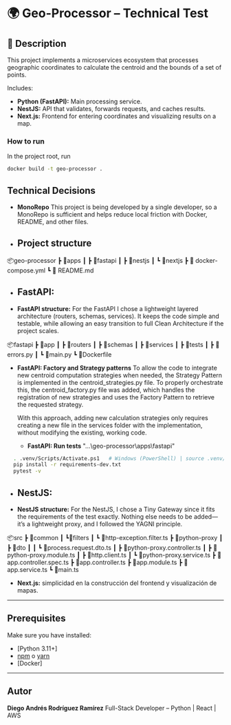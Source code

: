 


# 🌍 Geo-Processor – Technical Test

## 📘 Description
This project implements a microservices ecosystem that processes geographic coordinates to calculate the centroid and the bounds of a set of points.  

Includes:
- **Python (FastAPI):** Main processing service.
- **NestJS:** API that validates, forwards requests, and caches results.
- **Next.js:** Frontend for entering coordinates and visualizing results on a map.

### How to run
In the project root, run
```bash
docker build -t geo-processor .
```


## Technical Decisions

* **MonoRepo** This project is being developed by a single developer, so a MonoRepo is sufficient and helps reduce local friction with Docker, README, and other files.

* ## Project structure

📦geo-processor
 ┣ 📂apps
 ┃ ┣ 📂fastapi
 ┃ ┣ 📂nestjs
 ┃ ┗ 📂nextjs
 ┣ 📜 docker-compose.yml
 ┗ 📜 README.md




* ## **FastAPI:** #######


* **FastAPI structure:** For the FastAPI I chose a lightweight layered architecture (routers, schemas, services). It keeps the code simple and testable, while allowing an easy transition to full Clean Architecture if the project scales.

📦fastapi
 ┣ 📂app
 ┃ ┣ 📂routers
 ┃ ┣ 📂schemas
 ┃ ┣ 📂services
 ┃ ┣ 📂tests
 ┃ ┣ 📜errors.py
 ┃ ┗ 📜main.py
 ┗ 📜Dockerfile

* **FastAPI: Factory and Strategy patterns** 
  To allow the code to integrate new centroid computation strategies when needed, the Strategy Pattern is implemented in the centroid_strategies.py file. To properly orchestrate this, the centroid_factory.py file was added, which handles the registration of new strategies and uses the Factory Pattern to retrieve the requested strategy.

  With this approach, adding new calculation strategies only requires creating a new file in the services folder with the implementation, without modifying the existing, working code.

  * **FastAPI:  Run tests**
  "...\geo-processor\apps\fastapi"
```bash
  . .venv/Scripts/Activate.ps1   # Windows (PowerShell) | source .venv/bin/activate   # Linux/Mac
  pip install -r requirements-dev.txt
  pytest -v
```

* ## **NestJS:** #######

* **NestJS structure:** For the NestJS, I chose a Tiny Gateway since it fits the requirements of the test exactly. Nothing else needs to be added—it’s a lightweight proxy, and I followed the YAGNI principle.

📦src
 ┣ 📂common
 ┃ ┗📂filters
 ┃   ┗ 📜http-exception.filter.ts
 ┣ 📂python-proxy
 ┃ ┣ 📂dto
 ┃ ┃ ┗ 📜process.request.dto.ts
 ┃ ┣ 📜python-proxy.controller.ts
 ┃ ┣ 📜python-proxy.module.ts
 ┃ ┣ 📜http.client.ts
 ┃ ┗ 📜python-proxy.service.ts
 ┣ 📜app.controller.spec.ts
 ┣ 📜app.controller.ts
 ┣ 📜app.module.ts
 ┣ 📜app.service.ts
 ┗ 📜main.ts


* **Next.js:** simplicidad en la construcción del frontend y visualización de mapas.

---



## Prerequisites
Make sure you have installed:

- [Python 3.11+]
- [npm](https://www.npmjs.com/) o [yarn](https://yarnpkg.com/)
- [Docker]







---

## Autor

**Diego Andrés Rodríguez Ramírez**
Full-Stack Developer – Python | React | AWS

```

